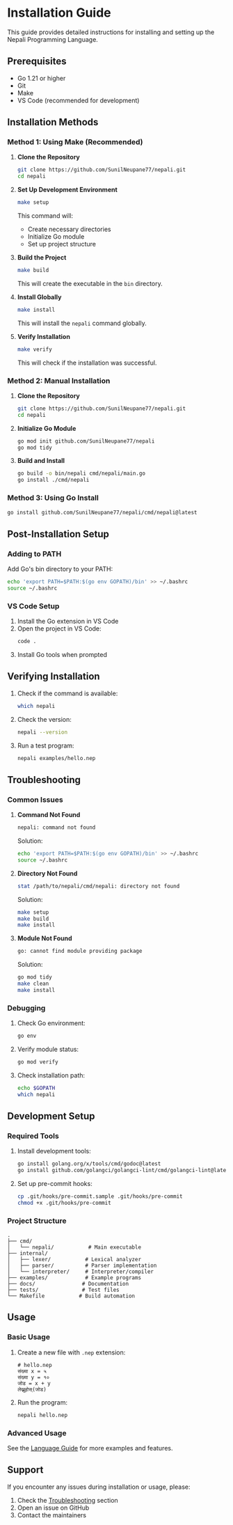 # Installation Guide

This guide provides detailed instructions for installing and setting up the Nepali Programming Language.

## Prerequisites

- Go 1.21 or higher
- Git
- Make
- VS Code (recommended for development)

## Installation Methods

### Method 1: Using Make (Recommended)

1. **Clone the Repository**
   ```bash
   git clone https://github.com/SunilNeupane77/nepali.git
   cd nepali
   ```

2. **Set Up Development Environment**
   ```bash
   make setup
   ```
   This command will:
   - Create necessary directories
   - Initialize Go module
   - Set up project structure

3. **Build the Project**
   ```bash
   make build
   ```
   This will create the executable in the `bin` directory.

4. **Install Globally**
   ```bash
   make install
   ```
   This will install the `nepali` command globally.

5. **Verify Installation**
   ```bash
   make verify
   ```
   This will check if the installation was successful.

### Method 2: Manual Installation

1. **Clone the Repository**
   ```bash
   git clone https://github.com/SunilNeupane77/nepali.git
   cd nepali
   ```

2. **Initialize Go Module**
   ```bash
   go mod init github.com/SunilNeupane77/nepali
   go mod tidy
   ```

3. **Build and Install**
   ```bash
   go build -o bin/nepali cmd/nepali/main.go
   go install ./cmd/nepali
   ```

### Method 3: Using Go Install

```bash
go install github.com/SunilNeupane77/nepali/cmd/nepali@latest
```

## Post-Installation Setup

### Adding to PATH

Add Go's bin directory to your PATH:

```bash
echo 'export PATH=$PATH:$(go env GOPATH)/bin' >> ~/.bashrc
source ~/.bashrc
```

### VS Code Setup

1. Install the Go extension in VS Code
2. Open the project in VS Code:
   ```bash
   code .
   ```
3. Install Go tools when prompted

## Verifying Installation

1. Check if the command is available:
   ```bash
   which nepali
   ```

2. Check the version:
   ```bash
   nepali --version
   ```

3. Run a test program:
   ```bash
   nepali examples/hello.nep
   ```

## Troubleshooting

### Common Issues

1. **Command Not Found**
   ```bash
   nepali: command not found
   ```
   Solution:
   ```bash
   echo 'export PATH=$PATH:$(go env GOPATH)/bin' >> ~/.bashrc
   source ~/.bashrc
   ```

2. **Directory Not Found**
   ```bash
   stat /path/to/nepali/cmd/nepali: directory not found
   ```
   Solution:
   ```bash
   make setup
   make build
   make install
   ```

3. **Module Not Found**
   ```bash
   go: cannot find module providing package
   ```
   Solution:
   ```bash
   go mod tidy
   make clean
   make install
   ```

### Debugging

1. Check Go environment:
   ```bash
   go env
   ```

2. Verify module status:
   ```bash
   go mod verify
   ```

3. Check installation path:
   ```bash
   echo $GOPATH
   which nepali
   ```

## Development Setup

### Required Tools

1. Install development tools:
   ```bash
   go install golang.org/x/tools/cmd/godoc@latest
   go install github.com/golangci/golangci-lint/cmd/golangci-lint@latest
   ```

2. Set up pre-commit hooks:
   ```bash
   cp .git/hooks/pre-commit.sample .git/hooks/pre-commit
   chmod +x .git/hooks/pre-commit
   ```

### Project Structure

```
.
├── cmd/
│   └── nepali/           # Main executable
├── internal/
│   ├── lexer/           # Lexical analyzer
│   ├── parser/          # Parser implementation
│   └── interpreter/     # Interpreter/compiler
├── examples/            # Example programs
├── docs/               # Documentation
├── tests/              # Test files
└── Makefile           # Build automation
```

## Usage

### Basic Usage

1. Create a new file with `.nep` extension:
   ```nepali
   # hello.nep
   संख्या x = ५
   संख्या y = १०
   जोड = x + y
   लेख्नुहोस्(जोड)
   ```

2. Run the program:
   ```bash
   nepali hello.nep
   ```

### Advanced Usage

See the [Language Guide](../README.md#language-guide) for more examples and features.

## Support

If you encounter any issues during installation or usage, please:
1. Check the [Troubleshooting](#troubleshooting) section
2. Open an issue on GitHub
3. Contact the maintainers 